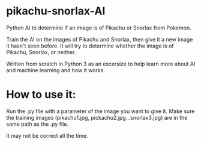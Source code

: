 # pikachu-snorlax-AI
Python AI to determine if an image is of Pikachu or Snorlax from Pokemon.


Train the AI on the images of Pikachu and Snorlax, then give it a new image it hasn't seen before. It will try to determine whether the image is of Pikachu, Snorlax, or neither.

Written from scratch in Python 3 as an excersize to help learn more about AI and machine learning and how it works.


# How to use it:

Run the .py file with a parameter of the image you want to give it. Make sure the training images (pikachu1.jpg, pickachu2.jpg...snorlax3.jpg) are in the same path as the .py file.

It may not be correct all the time. 
